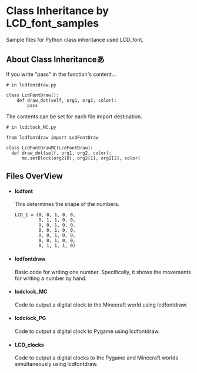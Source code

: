 # **Class Inheritance by LCD_font_samples**
Sample files for Python class inheritance used LCD_font.

## About Class Inheritanceあ
  If you write "pass" in the function's content...
  ```
  # in lcdfontdraw.py

  class LcdFontDraw():
      def draw_dot(self, org1, org2, color):
          pass
  ```
  The contents can be set for each file import destination.
  ```
  # in lcdclock_MC.py

  from lcdfontdraw import LcdFontDraw

  class LcdFontDrawMC(LcdFontDraw):
    def draw_dot(self, org1, org2, color):
        mc.setBlock(org2[0], org2[1], org2[2], color)
  ```

## Files OverView
+ #### lcdfont
  This determines the shape of the numbers.
  ```
  LCD_1 = (0, 0, 1, 0, 0,
           0, 1, 1, 0, 0,
           0, 0, 1, 0, 0,
           0, 0, 1, 0, 0,
           0, 0, 1, 0, 0,
           0, 0, 1, 0, 0,
           0, 1, 1, 1, 0)
  ```
+ #### lcdfontdraw
  Basic code for writing one number.
  Specifically, it shows the movements for writing a number by hand.
+ #### lcdclock_MC
  Code to output a digital clock to the Minecraft world using lcdfontdraw.
+ #### lcdclock_PG
  Code to output a digital clock to Pygame using lcdfontdraw.
+ #### LCD_clocks
  Code to output a digital clocks to the Pygame and Minecraft worlds simultaneously using lcdfontdraw.